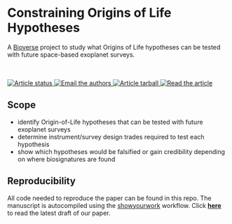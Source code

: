 # Constraining Origins of Life Hypotheses
A [Bioverse](https://github.com/danielapai/bioverse) project to study what Origins of Life hypotheses can be tested with future space-based exoplanet surveys. 

[//]: # (<p align="left">)

[//]: # (<img width = "300" src="src/figures/logo.jpg" alt="logo"/>)

[//]: # (</p>)

<p>
<br>
<br>
<a href="https://github.com/matiscke/originsoflife/actions/workflows/build.yml">
<img src="https://github.com/matiscke/originsoflife/actions/workflows/build.yml/badge.svg?branch=main" alt="Article status"/>
</a>
<a href="mailto:schlecker@arizona.edu">
<img src="https://img.shields.io/badge/contact-authors-blueviolet.svg?style=flat" alt="Email the authors"/>
<a href="https://github.com/matiscke/originsoflife/raw/main-pdf/arxiv.tar.gz">
<img src="https://img.shields.io/badge/article-tarball-blue.svg?style=flat" alt="Article tarball"/>
</a>
<a href="https://github.com/matiscke/originsoflife/raw/main-pdf/ms.pdf">
<img src="https://img.shields.io/badge/article-pdf-blue.svg?style=flat" alt="Read the article"/>
</a>
</p>


## Scope
[//]: # (This repository contains the code necessary to create the results and figures in Schlecker+2023. In this study, we... )
[//]: # (Using the [Bioverse]&#40;https://github.com/danielapai/bioverse&#41; framework, we show that...)

- identify Origin-of-Life hypotheses that can be tested with future exoplanet surveys
- determine instrument/survey design trades required to test each hypothesis
- show which hypotheses would be falsified or gain credibility depending on where biosignatures are found

## Reproducibility
All code needed to reproduce the paper can be found in this repo. The manuscript is autocompiled using the [showyourwork](https://github.com/rodluger/showyourwork) workflow.
Click [**here**](https://github.com/matiscke/originsoflife/raw/main-pdf/ms.pdf) to read the latest draft of our paper.










